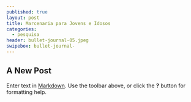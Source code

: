 ```yaml
---
published: true
layout: post
title: Marcenaria para Jovens e Idosos 
categories:
  - pesquisa
header: bullet-journal-05.jpeg
swipebox: bullet-journal-
---
```

## A New Post

Enter text in [Markdown](http://daringfireball.net/projects/markdown/). Use the toolbar above, or click the **?** button for formatting help.
